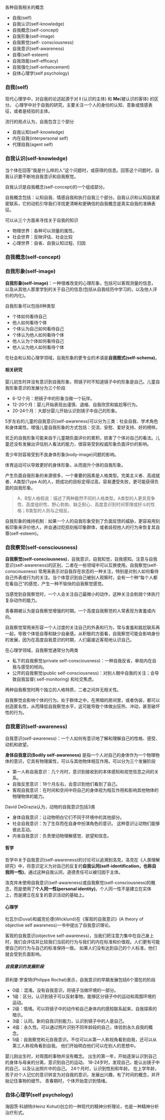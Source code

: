 
各种自我相关的概念
+ 自我(self)
+ 自我认识(self-knowledge)
+ 自我概念(self-concept)
+ 自我形象(self-image)
+ 自我察觉(self- consciousness)
+ 自我意识(self-awareness)
+ 自尊(self-esteem)
+ 自我效能(self-efficacy)
+ 自我强化(self-enhancement)
+ 自体心理学(self psychology)


### 自我(self)

现代心理学中，对自我的论述起源于对 **I** (认识的主体) 和 **Me**(被认识的客体) 的区分。
心理学中对于自我的研究，主要关注一个人的身份的认知、意象或情感表征，或者是经验的主体。

流行的观点认为，自我包含三个部分
+ 自我认知(self-knowledge)
+ 内在自我(interpersonal self)
+ 代理自我(agent self)




### 自我认识(self-knowledge)

当个体在回答“我是什么样的人”这个问题时，或获得的信息。回答这个问题时，自我认识要不断地自我意识和自我察觉。

自我认识是自我概念(self-concept)的一个组成部分。

自我概念包括：认知自我、情感自我和执行自我三个部分。自我认识和认知自我紧密联系，它的动机引导我们寻找更清晰和更确信的自我概念是真实自我的准确表征。

可以从三个方面来寻找关于自我的知识
+ 物理世界：各种可以测量的属性。
+ 社会世界：反映评估、社会比较
+ 心理世界：自省、自我认知过程、归因


### 自我概念(self-concept)



### 自我形象(self-image)

**自我形象(self-image)**：一种很难改变的心理形象，包括可以客观测量的信息，以及从其他人那里学到的关于自己的信息(包括从自我经历中学习的，以及他人评价的内化)。

自我形象可以包括6种类型
+ 个体如何看待自己
+ 他人如何看待个体
+ 个体认为自己如何看待自己
+ 个体认为他人如何看待个体
+ 他人认为个体如何看待自己
+ 他人认为他人如何看待个体

在社会和认知心理学领域，自我形象的更专业的术语是**自我图式(self-schema)**。

#### 相关研究

婴儿初生时并没有意识到自我形象，照镜子时不知道镜子中的形象是自己。儿童自我形象意识的发展分为三个阶段
+ 6-12个月：把镜子中的形象当做一个玩伴。
+ 12-20个月：婴儿开始表现出谨慎、退缩、自我欣赏和尴尬等行为。
+ 20-24个月：大部分婴儿开始认识到镜子中自己的形象。

5岁左右的儿童的自我意识(self-awareness)可以分为三类：社会自我、学术角色和身体属性。增强儿童自我形象的方式包括：交流、安慰、爱好支持、好的榜样。

贫乏的自我形象可能来自于儿童期负面评价的累积，损害了个体对自己的看法。儿童还没有发展出评估别人看法的能力，很容易受到权威形象负面评价的影响。

青少年则容易受到不良身体形象(body-image)问题的影响。

体育运动可以导致更好的身体形象，从而提升个体的自我形象。

产生负面自我形象的来源很多，一个重要的因素是人格类型。完美主义者、高成就者、A类型(Type A)的人，把成功的目标定得过高，容易遭受失败，更可能获得负面的自我形象。
> A、B型人格假说：描述了两种截然不同的人格类型。A类型的人更具竞争性、高度组织性、野心勃勃、缺乏耐心、高度意识到时间管理或好斗的性格；B类型的人则与之相反。

自我形象的维持机制：如果一个人的自我形象受到了负面反馈的威胁，更容易用刻板印象来评价他人，并会通过贬损刻板印象群体，或者歧视他人的行为来恢复其自尊(self-esteem)。

### 自我察觉(self-consciousness)

**自我察觉(self-consciousness)**，自我意识，自我知觉，自我感知。注意与自我意识(self-awareness)的区别，二者在一些领域中可以互换使用。自我察觉(self-consciousness) 常用来表示对自我存在状态的一种关注，特别是对别人如何看待自己外表或行为的关注。当个体意识到自己被别人观察时，会有一个种“每个人都在看自己”的感觉，产生一种不愉快的自我察觉感觉。

当感觉到自我察觉时，一个人会关注自己最微小的动作，这种关注会削弱个体执行复杂动作的能力。

青春期被认为是自我察觉增强的时期。一个高度自我察觉的人常表现为害羞或内向。

自我察觉常用来形容一个人过度的关注自己的外表和行为，常与害羞和尴尬联系再一起，导致个体低自尊和缺少自豪感。从积极的方面看，自我察觉可能会影响身份的发展，因为在高度自我意识的时期，人们最接近客观地认识自己。

在心理学领域，自我察觉通常分为两类
+ 私下的自我察觉(private self-consciousness)：一种自我反省，审视内在自我与感受的倾向。
+ 公开的自我察觉(public self-consciousness)：对别人眼中自我的关注；会导致自我监督( self-monitoring) 和社交焦虑。

两种自我察觉时两个独立的人格特质，二者之间并无相关性。

自我察觉会影响个体的行为。处于群体之中，在黑暗的房间里，或者伪装，都可以创造匿名性，从而降低自我察觉水平，这可能导致个体做出狂热、冲动，甚至破坏性的行为。

### 自我意识(self-awareness)

自我意识(self-awareness)：一个人如何有意识地了解和理解自己的性格、感受、动机和欲望。

**身体自我意识(Bodily self-awareness)** 是指一个人对自己的身体作为一个物理物体的意识，它具有物理属性，可以与其他物体相互作用。可以分为三个发展阶段
+ 第一人称自我意识：几个月时，意识到接收到的本体感知和视觉信息之间的关系。
+ 自我反思意识：18个月左右，会意识到他们看到了自己。
+ 客观自我意识：在时间和空间中将自己的身体视为相互作用和影响其他物体的物理物体的能力。

David DeGrazia认为，动物的自我意识包括3类
+ 身体自我意识：让动物明白它们不同于环境中的其他部分。
+ 社会自我意识：为了生存而在自身中扮演角色的意识。 这种意识让动物们能够彼此互动。
+ 内省自我意识：负责使动物理解感觉、欲望和信念。

#### 哲学

哲学中关于自我意识(self-awareness)的讨论可以追溯到洛克，洛克在《人类理解研究》中，将意识定义为对自己的反复的**自我认同(self-identification，也称自我同一性)**。通过这种自我认同，道德责任可以被归因于主体。

洛克并未使用自我意识(self-awareness)或自我察觉(self-consciousness)的概念，而是使用了**个人同一性(personal identity)**。个人同一性不是建立在实体上，而是建立在反复的意识活动的基础上。

#### 心理学

杜瓦尔(Duval)和威克伦德(Wicklund)在《客观的自我意识》(A theory of objective self awareness)一书中提出了自我意识理论。

客观的自我意识(objective self-awareness)，当我们把注意力集中在自己身上时，我们会评估并比较我们当前的行为与我们的内在标准和价值观。人们更有可能使自己的行为与自己的标准保持一致。 如果人们没有达到自己的个人标准，他们就会受到负面影响。

##### 自我意识的发展阶段

菲利普·罗查特(Philippe Rochat)表示，自我意识的早期发展包括6个潜在的阶段
+ 0级：混淆。没有自我意识，将镜子当做环境的一部分。
+ 1级：区分。认识到镜子可以反射事物，能够区分镜子中的运动和周围环境的运动。
+ 2级：情境。可以将镜子中的动作和自己身体内的感知联系起来，自我探索的暗示。
+ 3级：认同。新的自我识别能力，认识到镜子中的人是自己。
+ 4级：永久性。可以通过照片识别不同年龄段的自己，体验到永久自我的概念。
+ 5级：自我察觉和元自我意识。不仅可以从第一人称视角看到自我，还可以从第三人称视角看到自我。 他们开始明白他们可以在别人的思想中。

婴儿刚出生时，对周围的事物并没有概念。
出生的第一年，开始逐渐认识到自己的身体与母亲的分离，意识到自己的运动。
18-24岁时，发现自己，能认出镜子中的自己，以及认出照片中的自己。
24个月时，认识到性别和年龄。
在上学年龄，孩子对个人记忆的意识转变为对自我的意识。发展出兴趣，有了时间的概念，并开始记住事物的细节。
青春期时，个体开始意识到情绪。


### 自体心理学(self psychology)

海因茨·科胡特(Heinz Kohut)创立的一种现代的精神分析理论，也是一种精神分析治疗形式。